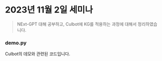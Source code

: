# 2023년 11월 2일 세미나

> NExt-GPT 대해 공부하고, Culbot에 KG를 적용하는 과정에 대해서 정리하였습니다.

### demo.py
Culbot의 데모와 관련된 코드입니다.
